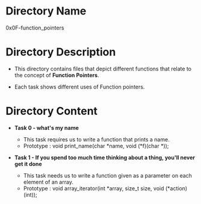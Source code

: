 # Directory Name

0x0F-function_pointers

# Directory Description

* This directory contains files that depict different functions that relate to the concept of **Function Pointers**.

* Each task shows different uses of Function pointers.

# Directory Content

* **Task 0 - what's my name** 

	* This task requires us to write a function that prints a name.
	* Prototype : void print_name(char *name, void (*f)(char *));



* **Task 1 -  If you spend too much time thinking about a thing, you'll never get it done**

	* This task needs us to write a function given as a parameter on each element of an array.
	* Prototype : void array_iterator(int *array, size_t size, void (*action)(int));
